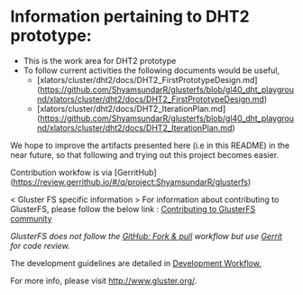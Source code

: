 # Information pertaining to DHT2 prototype:

- This is the work area for DHT2 prototype
- To follow current activities the following documents would be useful,
  - [xlators/cluster/dht2/docs/DHT2_FirstPrototypeDesign.md] (https://github.com/ShyamsundarR/glusterfs/blob/gl40_dht_playground/xlators/cluster/dht2/docs/DHT2_FirstPrototypeDesign.md)
  - [xlators/cluster/dht2/docs/DHT2_IterationPlan.md] (https://github.com/ShyamsundarR/glusterfs/blob/gl40_dht_playground/xlators/cluster/dht2/docs/DHT2_IterationPlan.md)

We hope to improve the artifacts presented here (i.e in this README) in the near
future, so that following and trying out this project becomes easier.

Contribution workfow is via [GerritHub] (https://review.gerrithub.io/#/q/project:ShyamsundarR/glusterfs)

< Gluster FS specific information >
For information about contributing to GlusterFS, please follow the below link :
[Contributing to GlusterFS community](http://www.gluster.org/community/documentation/index.php/Main_Page#Contributing_to_the_Gluster_Community)

*GlusterFS does not follow the [GitHub: Fork & pull](https://help.github.com/articles/using-pull-requests/) workflow but use [Gerrit](http://review.gluster.org) for code review.*

The development guidelines are detailed in [Development Workflow.](http://www.gluster.org/community/documentation/index.php/Simplified_dev_workflow)

For more info, please visit http://www.gluster.org/.
